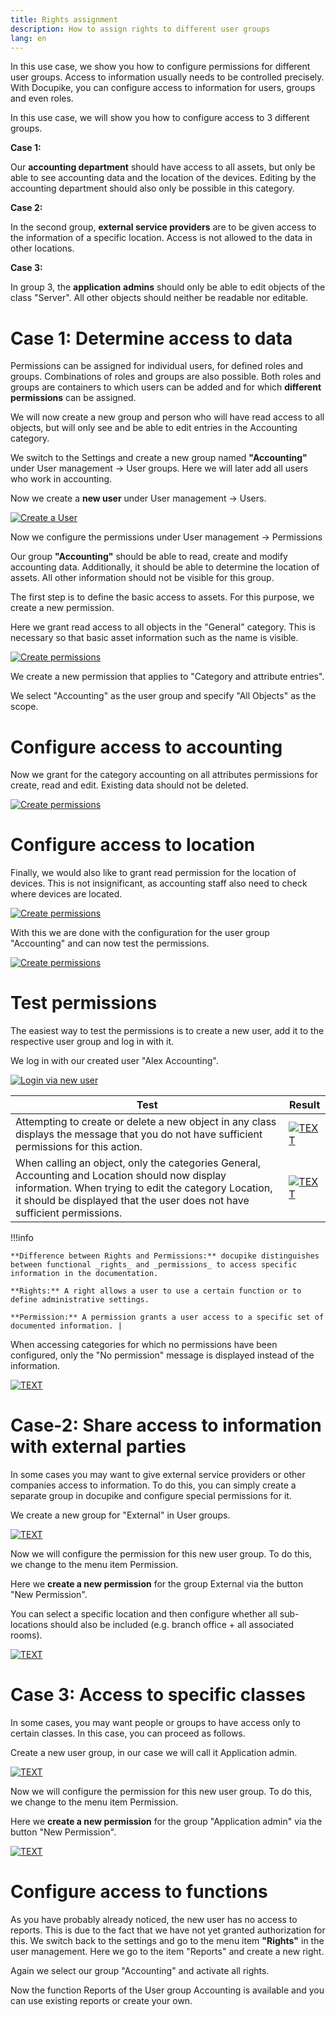 ```yaml
---
title: Rights assignment
description: How to assign rights to different user groups
lang: en
---
```


In this use case, we show you how to configure permissions for different user groups. Access to information usually needs to be controlled precisely. With Docupike, you can configure access to information for users, groups and even roles.

In this use case, we will show you how to configure access to 3 different groups.

**Case 1:**

Our **accounting department** should have access to all assets, but only be able to see accounting data and the location of the devices. Editing by the accounting department should also only be possible in this category.

**Case 2:**

In the second group, **external service providers** are to be given access to the information of a specific location. Access is not allowed to the data in other locations.

**Case 3:**

In group 3, the **application**  **admins** should only be able to edit objects of the class "Server". All other objects should neither be readable nor editable.

# Case 1: Determine access to data

Permissions can be assigned for individual users, for defined roles and groups. Combinations of roles and groups are also possible. Both roles and groups are containers to which users can be added and for which **different permissions** can be assigned.

We will now create a new group and person who will have read access to all objects, but will only see and be able to edit entries in the Accounting category.

We switch to the Settings and create a new group named **"Accounting"** under User management -\> User groups. Here we will later add all users who work in accounting.

Now we create a **new user** under User management -\> Users.

[![Create a User](/img/screenshots/rights-assignment/create-new-user.png)](/img/screenshots/rights-assignment/create-new-user.png)

Now we configure the permissions under User management -\> Permissions

Our group **"Accounting"** should be able to read, create and modify accounting data. Additionally, it should be able to determine the location of assets. All other information should not be visible for this group.

The first step is to define the basic access to assets. For this purpose, we create a new permission.

Here we grant read access to all objects in the "General" category. This is necessary so that basic asset information such as the name is visible.

[![Create permissions](/img/screenshots/rights-assignment/create-new-permission-accounting.png)](/img/screenshots/rights-assignment/create-new-permission-accounting.png)

We create a new permission that applies to "Category and attribute entries".

We select "Accounting" as the user group and specify "All Objects" as the scope.

# Configure access to accounting

Now we grant for the category accounting on all attributes permissions for create, read and edit. Existing data should not be deleted.

[![Create permissions](/img/screenshots/rights-assignment/create-new-permission-accounting-2.png)](/img/screenshots/rights-assignment/create-new-permission-accounting-2.png)

# Configure access to location

Finally, we would also like to grant read permission for the location of devices. This is not insignificant, as accounting staff also need to check where devices are located.

[![Create permissions](/img/screenshots/rights-assignment/create-new-permission-location.png)](/img/screenshots/rights-assignment/rights-assignment/create-new-permission-location.png)

With this we are done with the configuration for the user group "Accounting" and can now test the permissions.

[![Create permissions](/img/screenshots/rights-assignment/permissions-config-accounting.gif)](/img/screenshots/rights-assignment/permissions-config-accounting.gif)

# Test permissions

The easiest way to test the permissions is to create a new user, add it to the respective user group and log in with it.

We log in with our created user "Alex Accounting".

[![Login via new user](/img/screenshots/rights-assignment/test-permissions.png)](/img/screenshots/rights-assignment/test-permissions.png)

| **Test** | **Result** |
| --- | --- |
| Attempting to create or delete a new object in any class displays the message that you do not have sufficient permissions for this action. | [![TEXT](/img/screenshots//rights-assignment/limited-permissions.png)](/img/screenshots/rights-assignment/limited-permissions.png) |
| When calling an object, only the categories General, Accounting and Location should now display information. When trying to edit the category Location, it should be displayed that the user does not have sufficient permissions. | [![TEXT](/img/screenshots/rights-assignment/no-permissions.png)](/img/screenshots/rights-assignment/no-permissions.png)|

!!!info

    **Difference between Rights and Permissions:** docupike distinguishes between functional _rights_ and _permissions_ to access specific information in the documentation.

    **Rights:** A right allows a user to use a certain function or to define administrative settings.

    **Permission:** A permission grants a user access to a specific set of documented information. |

When accessing categories for which no permissions have been configured, only the "No permission" message is displayed instead of the information.

[![TEXT](/img/screenshots/rights-assignment/display-with-no-permission.png)](/img/screenshots/rights-assignment/display-with-no-permission.png)

# Case-2: Share access to information with external parties

In some cases you may want to give external service providers or other companies access to information. To do this, you can simply create a separate group in docupike and configure special permissions for it.

We create a new group for "External" in User groups.

[![TEXT](/img/screenshots/rights-assignment/create-new-user-group.png)](/img/screenshots/rights-assignment/create-new-user-group.png)

Now we will configure the permission for this new user group. To do this, we change to the menu item Permission.

Here we **create a new permission** for the group External via the button "New Permission".

You can select a specific location and then configure whether all sub-locations should also be included (e.g. branch office + all associated rooms).

[![TEXT](/img/screenshots/rights-assignment/create-new-user-group.png)](/img/screenshots/rights-assignment/create-new-user-group.png)

# Case 3: Access to specific classes

In some cases, you may want people or groups to have access only to certain classes. In this case, you can proceed as follows.

Create a new user group, in our case we will call it Application admin.

[![TEXT](/img/screenshots/rights-assignment/edit-user-group.png)](/img/screenshots/rights-assignment/edit-user-group.png)

Now we will configure the permission for this new user group. To do this, we change to the menu item Permission.

Here we **create a new permission** for the group "Application admin" via the button "New Permission".

[![TEXT](/img/screenshots/rights-assignment/edit-user-group.png)](/img/screenshots/rights-assignment/edit-user-group.png)

# Configure access to functions

As you have probably already noticed, the new user has no access to reports. This is due to the fact that we have not yet granted authorization for this. We switch back to the settings and go to the menu item **"Rights"** in the user management. Here we go to the item "Reports" and create a new right.

Again we select our group "Accounting" and activate all rights.

Now the function Reports of the User group Accounting is available and you can use existing reports or create your own.
